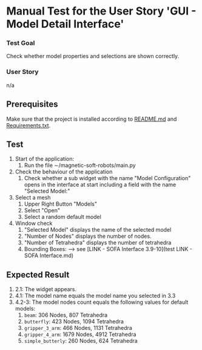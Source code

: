 # Manual Test for the User Story 'GUI - Model Detail Interface'

### Test Goal

Check whether model properties and selections are shown correctly.

### User Story

n/a

## Prerequisites

Make sure that the project is installed according to [README.md]() and [Requirements.txt]().

## Test

1. Start of the application:
    1. Run the file ∼/magnetic-soft-robots/main.py
2. Check the behaviour of the application
    1. Check whether a sub widget with the name "Model Configuration" opens in the interface at start including a field with the name "Selected Model:"
3. Select a mesh
    1. Upper Right Button "Models"
    2. Select "Open"
    3. Select a random default model
4. Window check
    1. "Selected Model" displays the name of the selected model
    2. "Number of Nodes" displays the number of nodes.
    3. "Number of Tetrahedra" displays the number of tetrahedra
    4. Bounding Boxes: --> see [LINK - SOFA Interface 3.9-10](test LINK - SOFA Interface.md)

## Expected Result

1. 2.1: The widget appears.
2. 4.1: The model name equals the model name you selected in 3.3
3. 4.2-3: The model nodes count equals the following values for default models:
    1. `beam`: 306 Nodes, 807 Tetrahedra
    2. `butterfly`: 423 Nodes, 1094 Tetrahedra
    3. `gripper_3_arm`: 466 Nodes, 1131 Tetrahedra
    4. `gripper_4_arm`: 1679 Nodes, 4912 Tetrahedra
    5. `simple_butterly`: 260 Nodes, 624 Tetrahedra
